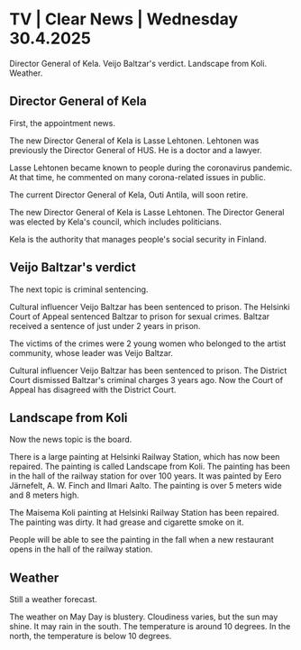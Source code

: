 # TV \| Clear News \| Wednesday 30.4.2025

Director General of Kela. Veijo Baltzar's verdict. Landscape from Koli. Weather.

## Director General of Kela

First, the appointment news.

The new Director General of Kela is Lasse Lehtonen. Lehtonen was previously the Director General of HUS. He is a doctor and a lawyer.

Lasse Lehtonen became known to people during the coronavirus pandemic. At that time, he commented on many corona-related issues in public.

The current Director General of Kela, Outi Antila, will soon retire.

The new Director General of Kela is Lasse Lehtonen. The Director General was elected by Kela's council, which includes politicians.

Kela is the authority that manages people's social security in Finland.

## Veijo Baltzar's verdict

The next topic is criminal sentencing.

Cultural influencer Veijo Baltzar has been sentenced to prison. The Helsinki Court of Appeal sentenced Baltzar to prison for sexual crimes. Baltzar received a sentence of just under 2 years in prison.

The victims of the crimes were 2 young women who belonged to the artist community, whose leader was Veijo Baltzar.

Cultural influencer Veijo Baltzar has been sentenced to prison. The District Court dismissed Baltzar's criminal charges 3 years ago. Now the Court of Appeal has disagreed with the District Court.

## Landscape from Koli

Now the news topic is the board.

There is a large painting at Helsinki Railway Station, which has now been repaired. The painting is called Landscape from Koli. The painting has been in the hall of the railway station for over 100 years. It was painted by Eero Järnefelt, A. W. Finch and Ilmari Aalto. The painting is over 5 meters wide and 8 meters high.

The Maisema Koli painting at Helsinki Railway Station has been repaired. The painting was dirty. It had grease and cigarette smoke on it.

People will be able to see the painting in the fall when a new restaurant opens in the hall of the railway station.

## Weather

Still a weather forecast.

The weather on May Day is blustery. Cloudiness varies, but the sun may shine. It may rain in the south. The temperature is around 10 degrees. In the north, the temperature is below 10 degrees.
